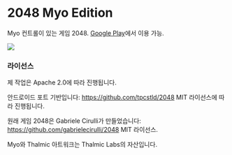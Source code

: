 # 2048 Myo Edition

Myo 컨트롤이 있는 게임 2048.
[Google Play](https://play.google.com/store/apps/details?id=eu.thedarken.myo.twothousandfortyeight)에서 이용 가능.

![](https://lh3.ggpht.com/31XjA_f46SZNaCPiIHP36AHIQLHDvrAFhyLO-PEmZD_pxF-uF9uz1G_F-gL71Wc_8jOu=h450)

### 라이선스
제 작업은 Apache 2.0에 따라 진행됩니다.

안드로이드 포트 기반입니다: https://github.com/tpcstld/2048
MIT 라이선스에 따라 진행됩니다.

원래 게임 2048은 Gabriele Cirulli가 만들었습니다: https://github.com/gabrielecirulli/2048
MIT 라이선스.

Myo와 Thalmic 아트워크는 Thalmic Labs의 자산입니다.
